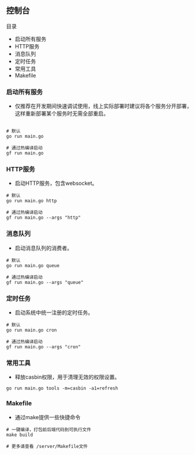 ## 控制台

目录

- 启动所有服务
- HTTP服务
- 消息队列
- 定时任务
- 常用工具
- Makefile

### 启动所有服务
- 仅推荐在开发期间快速调试使用，线上实际部署时建议将各个服务分开部署，这样重新部署某个服务时无需全部重启。

```shell

# 默认
go run main.go

# 通过热编译启动
gf run main.go
```

### HTTP服务
- 启动HTTP服务，包含websocket。

```shell
# 默认
go run main.go http

# 通过热编译启动
gf run main.go --args "http"
```

### 消息队列
- 启动消息队列的消费者。

```shell
# 默认
go run main.go queue

# 通过热编译启动
gf run main.go --args "queue"
```

### 定时任务
- 启动系统中统一注册的定时任务。

```shell
# 默认
go run main.go cron

# 通过热编译启动
gf run main.go --args "cron"
```


### 常用工具
- 释放casbin权限，用于清理无效的权限设置。


```shell
go run main.go tools -m=casbin -a1=refresh
```


### Makefile
- 通过make提供一些快捷命令

```shell
# 一键编译，打包前后端代码到可执行文件
make build

# 更多请查看 /server/Makefile文件
```